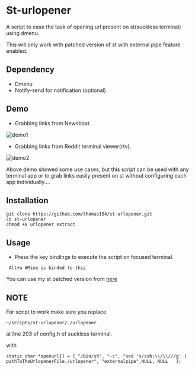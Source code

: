# St-urlopener
A script to ease the task of opening url present on st(suckless terminal) using dmenu.

This will only work with patched version of st with external pipe feature enabled.

## Dependency
+ Dmenu
+ Notify-send for notification (optional)

## Demo

+ Grabbing links from Newsboat.

![demo1](https://raw.githubusercontent.com/thomas154/gifs-for-repositories/master/st-urlopener-gif/demo1.gif)

+ Grabbing links from Reddit terminal viewer(rtv). 

![demo2](https://raw.githubusercontent.com/thomas154/gifs-for-repositories/master/st-urlopener-gif/demo2.gif)

Above demo showed some use cases, but this script can be used with any terminal app or to grab links easily present on st without configuring each app individually.... 

## Installation
```
git clone https://github.com/thomas154/st-urlopener.git
cd st-urlopener
chmod +x urlopener extract
```

## Usage 
- Press the key bindings to execute the script on focused terminal.
```
 Alt+u #Mine is binded to this
```

You can use my st patched version from [here](https://github.com/thomas154/st)

## NOTE
 For script to work make sure you  replace
 ```
 ~/scripts/st-urlopener/./urlopener
 ``` 
 at line 203 of config.h of suckless terminal.
 
 with
 ```
 static char *openurl[] = { "/bin/sh", "-c", "sed 's/ssh:\\/\\///g' | pathToTheUrlopenerFile./urlopener", "externalpipe",NULL, NULL   };
 ```
